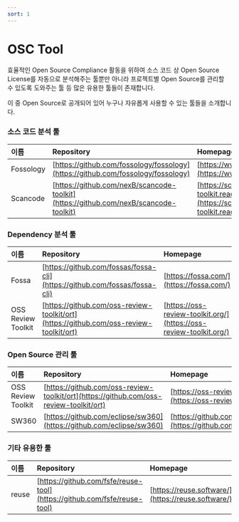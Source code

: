 ```yaml
---
sort: 1
---
```


# OSC Tool

효율적인 Open Source Compliance 활동을 위하여 소스 코드 상 Open Source License를 자동으로 분석해주는 툴뿐만 아니라 프로젝트별 Open Source를 관리할 수 있도록 도와주는 툴 등 많은 유용한 툴들이 존재합니다. 

이 중 Open Source로 공개되어 있어 누구나 자유롭게 사용할 수 있는 툴들을 소개합니다.



### 소스 코드 분석 툴

| 이름 | Repository | Homepage |
| :--- | :--- | :--- |
| Fossology | [https://github.com/fossology/fossology](https://github.com/fossology/fossology) | [https://www.fossology.org/](https://www.fossology.org/) |
| Scancode | [https://github.com/nexB/scancode-toolkit](https://github.com/nexB/scancode-toolkit) | [https://scancode-toolkit.readthedocs.io/en/latest/index.html](https://scancode-toolkit.readthedocs.io/en/latest/index.html) |



### Dependency 분석 툴

| 이름 | Repository | Homepage |
| :--- | :--- | :--- |
| Fossa | [https://github.com/fossas/fossa-cli](https://github.com/fossas/fossa-cli) | [https://fossa.com/](https://fossa.com/) |
| OSS Review Toolkit | [https://github.com/oss-review-toolkit/ort](https://github.com/oss-review-toolkit/ort) | [https://oss-review-toolkit.org/](https://oss-review-toolkit.org/) |

### 

### Open Source 관리 툴

| 이름 | Repository | Homepage |
| :--- | :--- | :--- |
| OSS Review Toolkit | [https://github.com/oss-review-toolkit/ort](https://github.com/oss-review-toolkit/ort) | [https://oss-review-toolkit.org/](https://oss-review-toolkit.org/) |
| SW360 | [https://github.com/eclipse/sw360](https://github.com/eclipse/sw360) | [https://github.com/eclipse/sw360](https://github.com/eclipse/sw360) |



### 기타 유용한 툴

| 이름 | Repository | Homepage |
| :--- | :--- | :--- |
| reuse | [https://github.com/fsfe/reuse-tool](https://github.com/fsfe/reuse-tool) | [https://reuse.software/](https://reuse.software/) |

